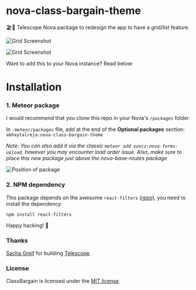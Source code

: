 # nova-class-bargain-theme
🏖🔭 Telescope Nova package to redesign the app to have a grid/list feature.

![Grid Screenshot](http://i.imgur.com/omRJ7nF.jpg)

![Grid Screenshot](http://i.imgur.com/sNecroq.png)

Want to add this to your Nova instance? Read below:

# Installation

### 1. Meteor package
I would recommend that you clone this repo in your Nova's `/packages` folder. 

In `.meteor/packages` file, add at the end of the **Optional packages** section:
`abhaytalreja:nova-class-bargain-theme` 

*Note: You can also add it via the classic `meteor add xavcz:nova-forms-upload`, however you may encounter load order issue. Also, make sure to place this new package just above the nova-base-routes package*

![Position of package](http://i.imgur.com/REZaQVw.png)

### 2. NPM dependency
This package depends on the awesome `react-filters` ([repo](https://github.com/ritz078/react-filters)), you need to install the dependency: 
```
npm install react-filters
```


Happy hacking! 🚀

### Thanks

[Sacha Greif](https://github.com/SachaG) for building [Telescope](https://github.com/TelescopeJS/Telescope).

### License

ClassBargain is licensed under the [MIT license](http://opensource.org/licenses/MIT).